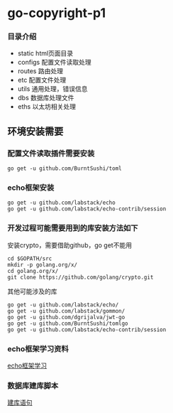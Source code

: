 # go-copyright-p1

### 目录介绍

-  static  html页面目录
-  configs 配置文件读取处理
-  routes  路由处理
-  etc   配置文件处理
-  utils 通用处理，错误信息
-  dbs   数据库处理文件
-  eths  以太坊相关处理

## 环境安装需要

### 配置文件读取插件需要安装

```
go get -u github.com/BurntSushi/toml
```

### echo框架安装

```
go get -u github.com/labstack/echo
go get -u github.com/labstack/echo-contrib/session
```

### 开发过程可能需要用到的库安装方法如下

安装crypto，需要借助github，go get不能用
```
cd $GOPATH/src
mkdir -p golang.org/x/
cd golang.org/x/
git clone https://github.com/golang/crypto.git
```
其他可能涉及的库
```
go get -u github.com/labstack/echo/
go get -u github.com/labstack/gommon/
go get -u github.com/dgrijalva/jwt-go
go get -u github.com/BurntSushi/tomlgo 
go get -u github.com/labstack/echo-contrib/session
```

### echo框架学习资料

[echo框架学习](https://echo.labstack.com/guide)

### 数据库建库脚本

[建库语句](etc/copyright.sql)